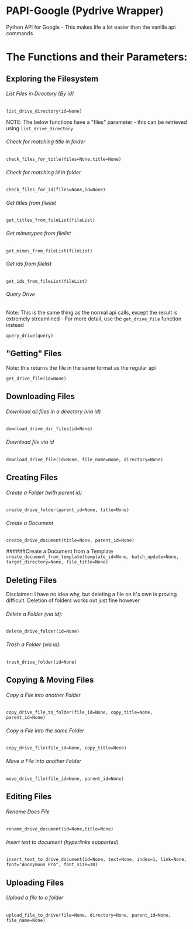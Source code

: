 # PAPI-Google (Pydrive Wrapper)
Python API for Google - This makes life a lot easier than the vanilla api commands


# The Functions and their Parameters:
## Exploring the Filesystem
###### List Files in Directory (By id)
`list_drive_directory(id=None)`


NOTE: The below functions have a "files" parameter - this can be retrieved using `list_drive_directory`


###### Check for matching title in folder 
`check_files_for_title(files=None,title=None)`


###### Check for matching id in folder
`check_files_for_id(files=None,id=None)`


###### Get titles from filelist
`get_titles_from_fileList(fileList)`


###### Get mimetypes from filelist
`get_mimes_from_fileList(fileList)`


###### Get ids from filelist
`get_ids_from_fileList(fileList)`


###### Query Drive
Note: This is the same thing as the normal api calls, except the result is extremely streamlined - For more detail, use the `get_drive_file` function instead

`query_drive(query)`




## "Getting" Files
Note: this returns the file in the same format as the regular api

`get_drive_file(id=None)`




## Downloading Files
###### Download all files in a directory (via id)
`download_drive_dir_files(id=None)`


###### Download file via id
`download_drive_file(id=None, file_name=None, directory=None)`




## Creating Files
###### Create a Folder (with parent id)
`create_drive_folder(parent_id=None, title=None)`

###### Create a Document
`create_drive_document(title=None, parent_id=None)`

######Create a Document from a Template
`create_document_from_template(template_id=None, batch_update=None, target_directory=None, file_title=None)`





## Deleting Files
Disclaimer: I have no idea why, but deleting a file on it's own is proving difficult. Deletion of folders works out just fine however

###### Delete a Folder (via id):
`delete_drive_folder(id=None)`


###### Trash a Folder (via id):
`trash_drive_folder(id=None)`




## Copying & Moving Files
###### Copy a File into another Folder
`copy_drive_file_to_folder(file_id=None, copy_title=None, parent_id=None)`


###### Copy a File into the same Folder
`copy_drive_file(file_id=None, copy_title=None)`


###### Move a File into another Folder
`move_drive_file(file_id=None, parent_id=None)`




## Editing Files
###### Rename Docs File
`rename_drive_document(id=None,title=None)`


###### Insert text to document (hyperlinks supported)
`insert_text_to_drive_document(id=None, text=None, index=1, link=None, font="Anonymous Pro", font_size=30)`




## Uploading Files
###### Upload a file to a folder
`upload_file_to_drive(file=None, directory=None, parent_id=None, file_name=None)`
